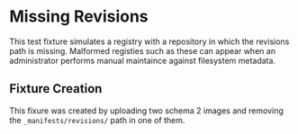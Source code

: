 # Missing Revisions

This test fixture simulates a registry with a repository in which the revisions
path is missing. Malformed registies such as these can appear when an
administrator performs manual maintaince against filesystem metadata.

## Fixture Creation

This fixure was created by uploading two schema 2 images and removing the
`_manifests/revisions/` path in one of them.

